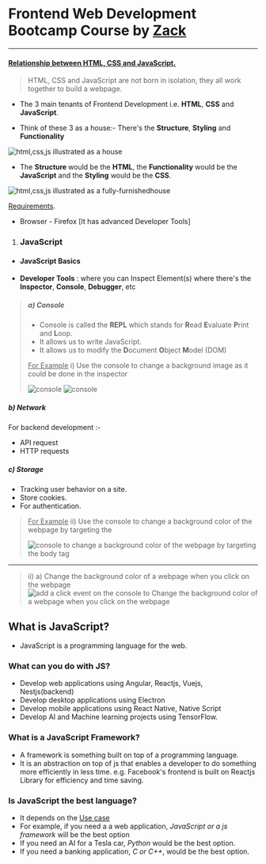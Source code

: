 # Frontend Web Development Bootcamp Course by [Zack](https://www.youtube.com/watch?v=zJSY8tbf_ys)

<hr>

#### <u> Relationship between HTML, CSS and JavaScript.</u>

> HTML, CSS and JavaScript are not born in isolation, they all work together to build a webpage.
>
- The 3 main tenants of Frontend Development i.e. <b>HTML</b>, <b>CSS</b> and <b>JavaScript</b>.

- Think of these 3 as a house:-
There's the <b>Structure</b>, <b>Styling</b> and <b>Functionality</b>
<img src="./exp.PNG" alt="html,css,js illustrated as a house" >

- The <b>Structure </b>would be the <b>HTML</b>, the <b>Functionality</b> would be the <b>JavaScript</b> and the <b>Styling</b> would be the <b>CSS</b>.

<img src="./expl.PNG" alt="html,css,js illustrated as a fully-furnishedhouse" >

<u>Requirements</u>.
- Browser - Firefox [It has advanced Developer Tools]

1. ### JavaScript
- ####  JavaScript Basics
- <b>Developer Tools</b> : where you can Inspect Element(s) where there's the <b>Inspector</b>, <b>Console</b>, <b>Debugger</b>, etc

> ##### a) Console
> - Console is called the <b>REPL</b> which stands for <b>R</b>ead <b>E</b>valuate <b>P</b>rint and <b>L</b>oop.
> - It allows us to write JavaScript.
> - It allows us to modify the <b>D</b>ocument <b>O</b>bject <b>M</b>odel (DOM) 
> 
> <u>For Example</u>
> i) Use the console to change a background image as it could be done in the inspector
>
> <img src="./console.PNG" alt="console">
> 
> <img src="./console1.PNG" alt="console">

##### b) Network
For backend development :-
- API request
- HTTP requests

##### c) Storage
- Tracking user behavior on a site.
- Store cookies.
- For authentication.

> 
> <u>For Example</u>
> ii) Use the console to change a background color of the webpage by targeting the <body></body>
>
><img src="./console3.PNG" alt="console to change a background color of the webpage by targeting the body tag">

<hr>

> ii) a) Change the background color of a webpage when you click on the webpage
> <img src="./console5.PNG" alt="add a click event on the console to Change the background color of a webpage when you click on the webpage">

## What is JavaScript?
- JavaScript is a programming language for the web.

### What can you do with JS?
- Develop web applications using Angular, Reactjs, Vuejs, Nestjs(backend)
- Develop desktop applications using Electron
- Develop mobile applications using React Native, Native Script
- Develop AI and Machine learning projects using TensorFlow.

### What is a JavaScript Framework?  
- A framework is something built on top of a programming language.
- It is an abstraction on top of js that enables a developer to do something more efficiently in less time.
e.g. Facebook's frontend is built on Reactjs Library for efficiency and time saving.

### Is JavaScript the best language?
- It depends on the <u>Use case</u>
- For example, if you need a a web application, <i>JavaScript or a js framework</i> will be the best option
- If you need an AI for a Tesla car, <i>Python</i> would be the best option.
- If you need a banking application, <i>C or C++</i>, would be the best option.






